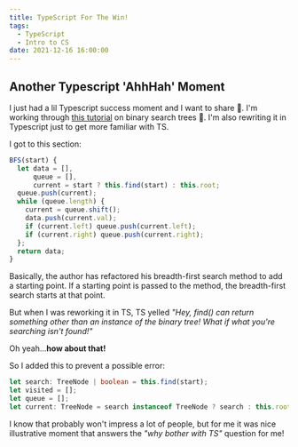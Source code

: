 ```yaml
---
title: TypeScript For The Win!
tags:
  - TypeScript
  - Intro to CS
date: 2021-12-16 16:00:00
---
```


## Another Typescript 'AhhHah' Moment

I just had a lil Typescript success moment and I want to share 🥳. I'm working through [this tutorial](https://www.digitalocean.com/community/tutorials/js-binary-search-trees) on binary search trees 🌳. I'm also rewriting it in Typescript just to get more familiar with TS.

I got to this section:

```js
BFS(start) {
  let data = [],
      queue = [],
      current = start ? this.find(start) : this.root;
  queue.push(current);
  while (queue.length) {
    current = queue.shift();
    data.push(current.val);
    if (current.left) queue.push(current.left);
    if (current.right) queue.push(current.right);
  };
  return data;
}
```

Basically, the author has refactored his breadth-first search method to add a starting point. If a starting point is passed to the method, the breadth-first search starts at that point.

But when I was reworking it in TS, TS yelled _"Hey, find() can return something other than an instance of the binary tree! What if what you're searching isn't found!"_

Oh yeah...**how about that!**

So I added this to prevent a possible error:

```ts
let search: TreeNode | boolean = this.find(start);
let visited = [];
let queue = [];
let current: TreeNode = search instanceof TreeNode ? search : this.root;
```

I know that probably won't impress a lot of people, but for me it was nice illustrative moment that answers the _"why bother with TS"_ question for me!
